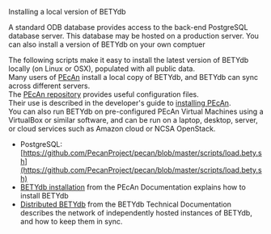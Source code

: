 Installing a local version of BETYdb

A standard ODB database provides access to the back-end PostgreSQL database server. This database may be hosted on a production server. You can also install a version of BETYdb on your own comptuer

The following scripts make it easy to install the latest version of BETYdb locally \(on Linux or OSX\), populated with all public data.  
Many users of [PEcAn](https://www.pecanproject.org) install a local copy of BETYdb, and BETYdb can sync across different servers.  
The [PEcAn repository](https://github.com/PecanProject/pecan) provides useful configuration files.  
Their use is described in the developer's guide to [installing PEcAn](https://github.com/PecanProject/pecan/wiki/Installing-PEcAn).  
You can also run BETYdb on pre-configured PEcAn Virtual Machines using a VirtualBox or similar  software, and can be run on a laptop, desktop, server, or cloud services such as Amazon cloud or NCSA OpenStack.

* PostgreSQL: [https://github.com/PecanProject/pecan/blob/master/scripts/load.bety.sh](https://github.com/PecanProject/pecan/blob/master/scripts/load.bety.sh)
* [BETYdb installation](https://pecanproject.github.io/pecan-documentation/installing-pecan.html#installing-bety) from the PEcAn Documentation explains how to install BETYdb 
* [Distributed BETYdb](https://pecan.gitbooks.io/betydb-documentation/content/distributed_betydb.html) from the BETYdb Technical Documentation describes the network of independently hosted instances of BETYdb, and how to keep them in sync.



